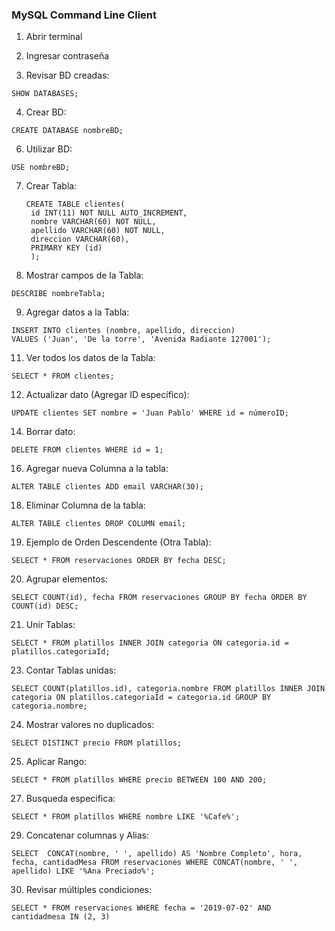 ### MySQL Command Line Client

1. Abrir terminal

2. Ingresar contraseña

3. Revisar BD creadas:

```
SHOW DATABASES;
```

4. Crear BD:

```
CREATE DATABASE nombreBD;
```

6. Utilizar BD:

```
USE nombreBD;
```

7. Crear Tabla:

   ```
   CREATE TABLE clientes(
    id INT(11) NOT NULL AUTO_INCREMENT,
    nombre VARCHAR(60) NOT NULL,
    apellido VARCHAR(60) NOT NULL,
    direccion VARCHAR(60),
    PRIMARY KEY (id)
    );
   ```
8. Mostrar campos de la Tabla:

```
DESCRIBE nombreTabla;
```

9. Agregar datos a la Tabla:

```
INSERT INTO clientes (nombre, apellido, direccion)
VALUES ('Juan', 'De la torre', 'Avenida Radiante 127001');
```

11. Ver todos los datos de la Tabla:

```
SELECT * FROM clientes;
```

12. Actualizar dato (Agregar ID específico):

```
UPDATE clientes SET nombre = 'Juan Pablo' WHERE id = númeroID;
```

14. Borrar dato:

```
DELETE FROM clientes WHERE id = 1;
```

16. Agregar nueva Columna a la tabla:

```
ALTER TABLE clientes ADD email VARCHAR(30);
```

18. Eliminar Columna de la tabla:

```
ALTER TABLE clientes DROP COLUMN email;
```

19. Ejemplo de Orden Descendente (Otra Tabla):

```
SELECT * FROM reservaciones ORDER BY fecha DESC;
```

20. Agrupar elementos:

```
SELECT COUNT(id), fecha FROM reservaciones GROUP BY fecha ORDER BY COUNT(id) DESC;
```

21. Unir Tablas:

```
SELECT * FROM platillos INNER JOIN categoria ON categoria.id = platillos.categoriaId;
```

23. Contar Tablas unidas:
    
```
SELECT COUNT(platillos.id), categoria.nombre FROM platillos INNER JOIN categoria ON platillos.categoriaId = categoria.id GROUP BY categoria.nombre;
```

24. Mostrar valores no duplicados:

```
SELECT DISTINCT precio FROM platillos;
```

25. Aplicar Rango:

```
SELECT * FROM platillos WHERE precio BETWEEN 100 AND 200;
```
    
27. Busqueda especifica:

```
SELECT * FROM platillos WHERE nombre LIKE '%Cafe%';
```

29. Concatenar columnas y Alias:

```
SELECT  CONCAT(nombre, ' ', apellido) AS 'Nombre Completo', hora, fecha, cantidadMesa FROM reservaciones WHERE CONCAT(nombre, ' ', apellido) LIKE '%Ana Preciado%';
```

30. Revisar múltiples condiciones:

```
SELECT * FROM reservaciones WHERE fecha = '2019-07-02' AND cantidadmesa IN (2, 3)
```











    
















